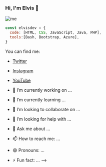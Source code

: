 ### Hi, I'm Elvis 👋

![me](https://user-images.githubusercontent.com/57382598/107990904-7a787880-6fa3-11eb-81f3-0dc8fbe91aa4.jpg)

```javascript
const elvisdev = {
  code: [HTML, CSS, JavaScript, Java, PHP],
  tools:[Bash, Bootstrap, Azure],
}
```

You can find me: 
- [Twitter](https://www.youtube.com/channel/UCpyvp9Vz9unUpX0G9vTvw9A)
- [Instagram](https://www.instagram.com/elvisdevs)
- [YouTube](https://twitter.com/elvis7huerta)


- 🔭 I’m currently working on ...
- 🌱 I’m currently learning ...
- 👯 I’m looking to collaborate on ...
- 🤔 I’m looking for help with ...
- 💬 Ask me about ...
- 📫 How to reach me: ...
- 😄 Pronouns: ...
- ⚡ Fun fact: ...
-->
